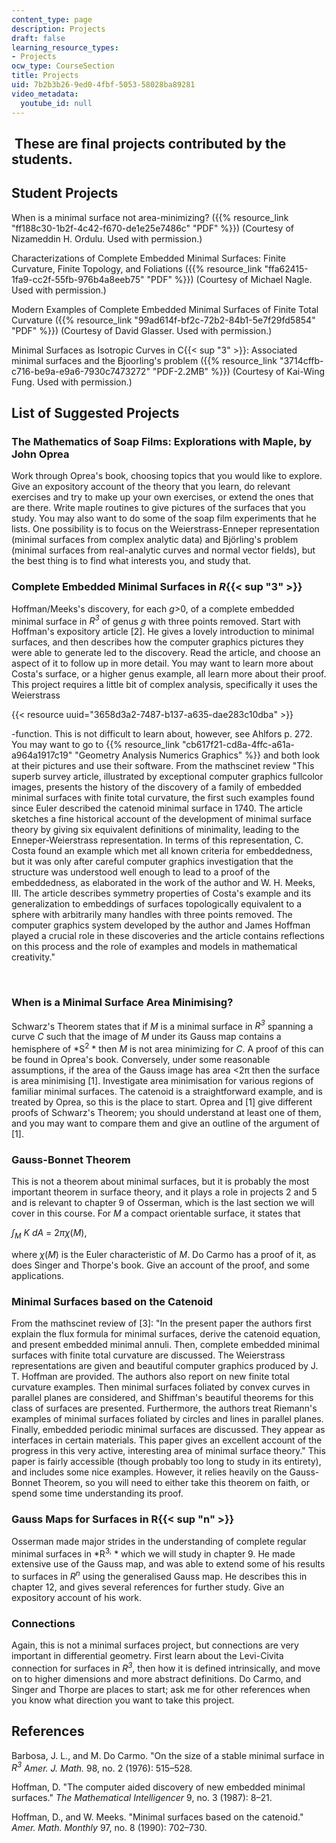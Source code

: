 ```yaml
---
content_type: page
description: Projects
draft: false
learning_resource_types:
- Projects
ocw_type: CourseSection
title: Projects
uid: 7b2b3b26-9ed0-4fbf-5053-58028ba89281
video_metadata:
  youtube_id: null
---
```

##  These are final projects contributed by the students.

## Student Projects

When is a minimal surface not area-minimizing? ({{% resource_link "ff188c30-1b2f-4c42-f670-de1e25e7486c" "PDF" %}}) (Courtesy of Nizameddin H. Ordulu. Used with permission.)

Characterizations of Complete Embedded Minimal Surfaces: Finite Curvature, Finite Topology, and Foliations ({{% resource_link "ffa62415-1fa9-cc2f-55fb-976b4a8eeb75" "PDF" %}}) (Courtesy of Michael Nagle. Used with permission.)

Modern Examples of Complete Embedded Minimal Surfaces of Finite Total Curvature ({{% resource_link "99ad614f-bf2c-72b2-84b1-5e7f29fd5854" "PDF" %}}) (Courtesy of David Glasser. Used with permission.)

Minimal Surfaces as Isotropic Curves in C{{< sup "3" >}}: Associated minimal surfaces and the Bjoorling's problem ({{% resource_link "3714cffb-c716-be9a-e9a6-7930c7473272" "PDF-2.2MB" %}}) (Courtesy of Kai-Wing Fung. Used with permission.)

## List of Suggested Projects

### The Mathematics of Soap Films: Explorations with Maple, by John Oprea

Work through Oprea's book, choosing topics that you would like to explore. Give an expository account of the theory that you learn, do relevant exercises and try to make up your own exercises, or extend the ones that are there. Write maple routines to give pictures of the surfaces that you study. You may also want to do some of the soap film experiments that he lists. One possibility is to focus on the Weierstrass-Enneper representation (minimal surfaces from complex analytic data) and Björling's problem (minimal surfaces from real-analytic curves and normal vector fields), but the best thing is to find what interests you, and study that.

### Complete Embedded Minimal Surfaces in *R*{{< sup "3" >}}

Hoffman/Meeks's discovery, for each *g*\>0, of a complete embedded minimal surface in *R<sup>3</sup>* of genus *g* with three points removed. Start with Hoffman's expository article \[2\]. He gives a lovely introduction to minimal surfaces, and then describes how the computer graphics pictures they were able to generate led to the discovery. Read the article, and choose an aspect of it to follow up in more detail. You may want to learn more about Costa's surface, or a higher genus example, all learn more about their proof. This project requires a little bit of complex analysis, specifically it uses the Weierstrass 

{{< resource uuid="3658d3a2-7487-b137-a635-dae283c10dba" >}}

\-function. This is not difficult to learn about, however, see Ahlfors p. 272. You may want to go to {{% resource_link "cb617f21-cd8a-4ffc-a61a-a964a1917c19" "Geometry Analysis Numerics Graphics" %}} and both look at their pictures and use their software. From the mathscinet review "This superb survey article, illustrated by exceptional computer graphics fullcolor images, presents the history of the discovery of a family of embedded minimal surfaces with finite total curvature, the first such examples found since Euler described the catenoid minimal surface in 1740. The article sketches a fine historical account of the development of minimal surface theory by giving six equivalent definitions of minimality, leading to the Enneper-Weierstrass representation. In terms of this representation, C. Costa found an example which met all known criteria for embeddedness, but it was only after careful computer graphics investigation that the structure was understood well enough to lead to a proof of the embeddedness, as elaborated in the work of the author and W. H. Meeks, III. The article describes symmetry properties of Costa's example and its generalization to embeddings of surfaces topologically equivalent to a sphere with arbitrarily many handles with three points removed. The computer graphics system developed by the author and James Hoffman played a crucial role in these discoveries and the article contains reflections on this process and the role of examples and models in mathematical creativity."

 

### When is a Minimal Surface Area Minimising?

Schwarz's Theorem states that if *M* is a minimal surface in *R<sup>3</sup>* spanning a curve *C* such that the image of *M* under its Gauss map contains a hemisphere of *S<sup>2</sup> * then *M* is not area minimizing for *C*. A proof of this can be found in Oprea's book. Conversely, under some reasonable assumptions, if the area of the Gauss image has area \<2π then the surface is area minimising \[1\]. Investigate area minimisation for various regions of familiar minimal surfaces. The catenoid is a straightforward example, and is treated by Oprea, so this is the place to start. Oprea and \[1\] give different proofs of Schwarz's Theorem; you should understand at least one of them, and you may want to compare them and give an outline of the argument of \[1\].

### Gauss-Bonnet Theorem

This is not a theorem about minimal surfaces, but it is probably the most important theorem in surface theory, and it plays a role in projects 2 and 5 and is relevant to chapter 9 of Osserman, which is the last section we will cover in this course. For *M* a compact orientable surface, it states that

*∫<sub>M</sub>* *K* *dA* = 2*πχ*(*M*),

where *χ*(*M*) is the Euler characteristic of *M*. Do Carmo has a proof of it, as does Singer and Thorpe's book. Give an account of the proof, and some applications.

### Minimal Surfaces based on the Catenoid

From the mathscinet review of \[3\]: "In the present paper the authors first explain the flux formula for minimal surfaces, derive the catenoid equation, and present embedded minimal annuli. Then, complete embedded minimal surfaces with finite total curvature are discussed. The Weierstrass representations are given and beautiful computer graphics produced by J. T. Hoffman are provided. The authors also report on new finite total curvature examples. Then minimal surfaces foliated by convex curves in parallel planes are considered, and Shiffman's beautiful theorems for this class of surfaces are presented. Furthermore, the authors treat Riemann's examples of minimal surfaces foliated by circles and lines in parallel planes. Finally, embedded periodic minimal surfaces are discussed. They appear as interfaces in certain materials. This paper gives an excellent account of the progress in this very active, interesting area of minimal surface theory." This paper is fairly accessible (though probably too long to study in its entirety), and includes some nice examples. However, it relies heavily on the Gauss-Bonnet Theorem, so you will need to either take this theorem on faith, or spend some time understanding its proof.

### Gauss Maps for Surfaces in R{{< sup "n" >}}

Osserman made major strides in the understanding of complete regular minimal surfaces in *R<sup>3,</sup> * which we will study in chapter 9. He made extensive use of the Gauss map, and was able to extend some of his results to surfaces in *R<sup>n</sup>* using the generalised Gauss map. He describes this in chapter 12, and gives several references for further study. Give an expository account of his work.

### Connections

Again, this is not a minimal surfaces project, but connections are very important in differential geometry. First learn about the Levi-Civita connection for surfaces in *R<sup>3</sup>*, then how it is defined intrinsically, and move on to higher dimensions and more abstract definitions. Do Carmo, and Singer and Thorpe are places to start; ask me for other references when you know what direction you want to take this project.

## References

Barbosa, J. L., and M. Do Carmo. "On the size of a stable minimal surface in *R<sup>3</sup>* *Amer. J. Math.* 98, no. 2 (1976): 515–528.

Hoffman, D. "The computer aided discovery of new embedded minimal surfaces." *The Mathematical Intelligencer* 9, no. 3 (1987): 8–21.

Hoffman, D., and W. Meeks. "Minimal surfaces based on the catenoid." *Amer. Math. Monthly* 97, no. 8 (1990): 702–730.